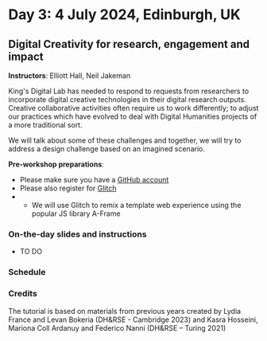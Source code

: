 # Day 3: 4 July 2024, Edinburgh, UK

## Digital Creativity for research, engagement and impact

**Instructors**: Elliott Hall, Neil Jakeman

King's Digital Lab has needed to respond to requests from researchers to incorporate digital creative 
technologies in their digital research outputs. Creative collaborative activities often require us to work 
differently; to adjust our practices which have evolved to deal with Digital Humanities projects of a more
traditional sort.

We will talk about some of these challenges and together, we will try to address a design challenge based on
an imagined scenario.

**Pre-workshop preparations**:  
- Please make sure you have a [GitHub account](https://github.com/)
- Please also register for [Glitch](https://glitch.com/)
- - We will use Glitch to remix a template web experience using the popular JS library A-Frame

### On-the-day slides and instructions
- TO DO

### Schedule


### Credits

The tutorial is based on materials from previous years created by Lydia France and Levan Bokeria (DH&RSE -  Cambridge 2023) and Kasra Hosseini, Mariona Coll Ardanuy and Federico Nanni (DH&RSE – Turing 2021)​

